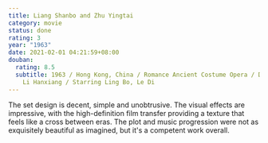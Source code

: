 ```yaml
---
title: Liang Shanbo and Zhu Yingtai
category: movie
status: done
rating: 3
year: "1963"
date: 2021-02-01 04:21:59+08:00
douban:
  rating: 8.5
  subtitle: 1963 / Hong Kong, China / Romance Ancient Costume Opera / Directed by
    Li Hanxiang / Starring Ling Bo, Le Di
---
```


The set design is decent, simple and unobtrusive. The visual effects are impressive, with the high-definition film transfer providing a texture that feels like a cross between eras. The plot and music progression were not as exquisitely beautiful as imagined, but it's a competent work overall.
